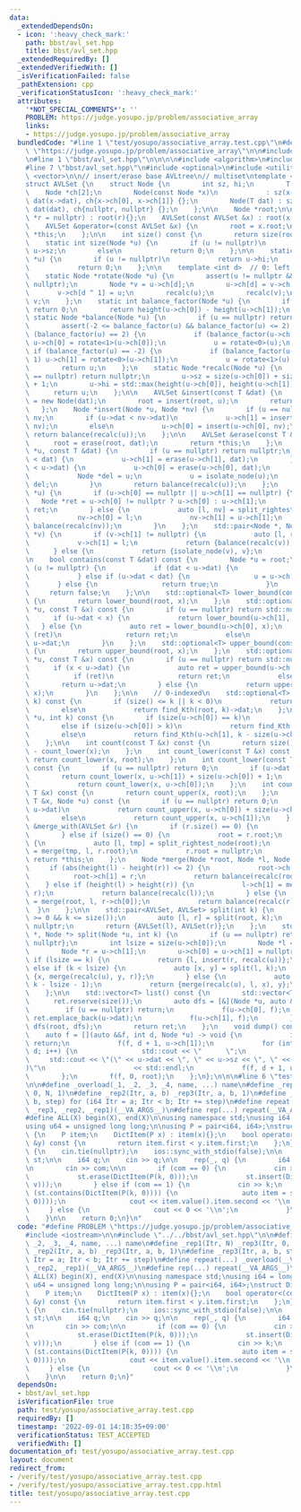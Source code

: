```yaml
---
data:
  _extendedDependsOn:
  - icon: ':heavy_check_mark:'
    path: bbst/avl_set.hpp
    title: bbst/avl_set.hpp
  _extendedRequiredBy: []
  _extendedVerifiedWith: []
  _isVerificationFailed: false
  _pathExtension: cpp
  _verificationStatusIcon: ':heavy_check_mark:'
  attributes:
    '*NOT_SPECIAL_COMMENTS*': ''
    PROBLEM: https://judge.yosupo.jp/problem/associative_array
    links:
    - https://judge.yosupo.jp/problem/associative_array
  bundledCode: "#line 1 \"test/yosupo/associative_array.test.cpp\"\n#define PROBLEM\
    \ \"https://judge.yosupo.jp/problem/associative_array\"\n\n#include <iostream>\n\
    \n#line 1 \"bbst/avl_set.hpp\"\n\n\n\n#include <algorithm>\n#include <cassert>\n\
    #line 7 \"bbst/avl_set.hpp\"\n#include <optional>\n#include <utility>\n#include\
    \ <vector>\n\n// insert/erase base AVLtree\n// multiset\ntemplate <class T>\n\
    struct AVLSet {\n    struct Node {\n        int sz, hi;\n        T dat;\n    \
    \    Node *ch[2];\n        Node(const Node *x)\n            : sz(x->sz), hi(x->hi),\
    \ dat(x->dat), ch{x->ch[0], x->ch[1]} {};\n        Node(T dat) : sz(1), hi(1),\
    \ dat(dat), ch{nullptr, nullptr} {};\n    };\n\n    Node *root;\n\n    AVLSet(Node\
    \ *r = nullptr) : root(r){};\n    AVLSet(const AVLSet &x) : root(x.root){};\n\
    \    AVLSet &operator=(const AVLSet &x) {\n        root = x.root;\n        return\
    \ *this;\n    };\n\n    int size() const {\n        return size(root);\n    };\n\
    \    static int size(Node *u) {\n        if (u != nullptr)\n            return\
    \ u->sz;\n        else\n            return 0;\n    };\n\n    static int height(Node\
    \ *u) {\n        if (u != nullptr)\n            return u->hi;\n        else\n\
    \            return 0;\n    };\n\n    template <int d>  // 0: left, 1: right\n\
    \    static Node *rotate(Node *u) {\n        assert(u != nullptr && u->ch[d] !=\
    \ nullptr);\n        Node *v = u->ch[d];\n        u->ch[d] = v->ch[d ^ 1];\n \
    \       v->ch[d ^ 1] = u;\n        recalc(u);\n        recalc(v);\n        return\
    \ v;\n    };\n    static int balance_factor(Node *u) {\n        if (u == nullptr)\
    \ return 0;\n        return height(u->ch[0]) - height(u->ch[1]);\n    };\n   \
    \ static Node *balance(Node *u) {\n        if (u == nullptr) return nullptr;\n\
    \        assert(-2 <= balance_factor(u) && balance_factor(u) <= 2);\n        if\
    \ (balance_factor(u) == 2) {\n            if (balance_factor(u->ch[0]) == -1)\
    \ u->ch[0] = rotate<1>(u->ch[0]);\n            u = rotate<0>(u);\n        } else\
    \ if (balance_factor(u) == -2) {\n            if (balance_factor(u->ch[1]) ==\
    \ 1) u->ch[1] = rotate<0>(u->ch[1]);\n            u = rotate<1>(u);\n        }\n\
    \        return u;\n    };\n    static Node *recalc(Node *u) {\n        if (u\
    \ == nullptr) return nullptr;\n        u->sz = size(u->ch[0]) + size(u->ch[1])\
    \ + 1;\n        u->hi = std::max(height(u->ch[0]), height(u->ch[1])) + 1;\n  \
    \      return u;\n    };\n\n    AVLSet &insert(const T &dat) {\n        Node *u\
    \ = new Node(dat);\n        root = insert(root, u);\n        return *this;\n \
    \   };\n    Node *insert(Node *u, Node *nv) {\n        if (u == nullptr) return\
    \ nv;\n        if (u->dat < nv->dat)\n            u->ch[1] = insert(u->ch[1],\
    \ nv);\n        else\n            u->ch[0] = insert(u->ch[0], nv);\n\n       \
    \ return balance(recalc(u));\n    };\n\n    AVLSet &erase(const T &dat) {\n  \
    \      root = erase(root, dat);\n        return *this;\n    };\n    Node *erase(Node\
    \ *u, const T &dat) {\n        if (u == nullptr) return nullptr;\n        if (u->dat\
    \ < dat) {\n            u->ch[1] = erase(u->ch[1], dat);\n        } else if (dat\
    \ < u->dat) {\n            u->ch[0] = erase(u->ch[0], dat);\n        } else {\n\
    \            Node *del = u;\n            u = isolate_node(u);\n            delete\
    \ del;\n        }\n        return balance(recalc(u));\n    };\n    Node *isolate_node(Node\
    \ *u) {\n        if (u->ch[0] == nullptr || u->ch[1] == nullptr) {\n         \
    \   Node *ret = u->ch[0] != nullptr ? u->ch[0] : u->ch[1];\n            return\
    \ ret;\n        } else {\n            auto [l, nv] = split_rightest_node(u->ch[0]);\n\
    \            nv->ch[0] = l;\n            nv->ch[1] = u->ch[1];\n            return\
    \ balance(recalc(nv));\n        }\n    };\n    std::pair<Node *, Node *> split_rightest_node(Node\
    \ *v) {\n        if (v->ch[1] != nullptr) {\n            auto [l, ret] = split_rightest_node(v->ch[1]);\n\
    \            v->ch[1] = l;\n            return {balance(recalc(v)), ret};\n  \
    \      } else {\n            return {isolate_node(v), v};\n        }\n    };\n\
    \n    bool contains(const T &dat) const {\n        Node *u = root;\n        while\
    \ (u != nullptr) {\n            if (dat < u->dat) {\n                u = u->ch[0];\n\
    \            } else if (u->dat < dat) {\n                u = u->ch[1];\n     \
    \       } else {\n                return true;\n            }\n        }\n   \
    \     return false;\n    };\n\n    std::optional<T> lower_bound(const T &x) const\
    \ {\n        return lower_bound(root, x);\n    };\n    std::optional<T> lower_bound(Node\
    \ *u, const T &x) const {\n        if (u == nullptr) return std::nullopt;\n  \
    \      if (u->dat < x) {\n            return lower_bound(u->ch[1], x);\n     \
    \   } else {\n            auto ret = lower_bound(u->ch[0], x);\n            if\
    \ (ret)\n                return ret;\n            else\n                return\
    \ u->dat;\n        }\n    };\n    std::optional<T> upper_bound(const T &x) const\
    \ {\n        return upper_bound(root, x);\n    };\n    std::optional<T> upper_bound(Node\
    \ *u, const T &x) const {\n        if (u == nullptr) return std::nullopt;\n  \
    \      if (x < u->dat) {\n            auto ret = upper_bound(u->ch[0], x);\n \
    \           if (ret)\n                return ret;\n            else\n        \
    \        return u->dat;\n        } else {\n            return upper_bound(u->ch[1],\
    \ x);\n        }\n    };\n\n    // 0-indexed\n    std::optional<T> find_Kth(int\
    \ k) const {\n        if (size() <= k || k < 0)\n            return std::nullopt;\n\
    \        else\n            return find_Kth(root, k)->dat;\n    };\n    Node *find_Kth(Node\
    \ *u, int k) const {\n        if (size(u->ch[0]) == k)\n            return u;\n\
    \        else if (size(u->ch[0]) > k)\n            return find_Kth(u->ch[0], k);\n\
    \        else\n            return find_Kth(u->ch[1], k - size(u->ch[0]) - 1);\n\
    \    };\n\n    int count(const T &x) const {\n        return size() - count_upper(x)\
    \ - count_lower(x);\n    };\n    int count_lower(const T &x) const {\n       \
    \ return count_lower(x, root);\n    };\n    int count_lower(const T &x, Node *u)\
    \ const {\n        if (u == nullptr) return 0;\n        if (u->dat < x)\n    \
    \        return count_lower(x, u->ch[1]) + size(u->ch[0]) + 1;\n        else\n\
    \            return count_lower(x, u->ch[0]);\n    };\n    int count_upper(const\
    \ T &x) const {\n        return count_upper(x, root);\n    };\n    int count_upper(const\
    \ T &x, Node *u) const {\n        if (u == nullptr) return 0;\n        if (x <\
    \ u->dat)\n            return count_upper(x, u->ch[0]) + size(u->ch[1]) + 1;\n\
    \        else\n            return count_upper(x, u->ch[1]);\n    };\n\n    AVLSet\
    \ &merge_with(AVLSet &r) {\n        if (r.size() == 0) {\n            return *this;\n\
    \        } else if (size() == 0) {\n            root = r.root;\n        } else\
    \ {\n            auto [l, tmp] = split_rightest_node(root);\n            root\
    \ = merge(tmp, l, r.root);\n            r.root = nullptr;\n        }\n       \
    \ return *this;\n    };\n    Node *merge(Node *root, Node *l, Node *r) {\n   \
    \     if (abs(height(l) - height(r)) <= 2) {\n            root->ch[0] = l;\n \
    \           root->ch[1] = r;\n            return balance(recalc(root));\n    \
    \    } else if (height(l) > height(r)) {\n            l->ch[1] = merge(root, l->ch[1],\
    \ r);\n            return balance(recalc(l));\n        } else {\n            r->ch[0]\
    \ = merge(root, l, r->ch[0]);\n            return balance(recalc(r));\n      \
    \  }\n    };\n\n    std::pair<AVLSet, AVLSet> split(int k) {\n        assert(k\
    \ >= 0 && k <= size());\n        auto [l, r] = split(root, k);\n        root =\
    \ nullptr;\n        return {AVLSet(l), AVLSet(r)};\n    };\n    std::pair<Node\
    \ *, Node *> split(Node *u, int k) {\n        if (u == nullptr) return {nullptr,\
    \ nullptr};\n        int lsize = size(u->ch[0]);\n        Node *l = u->ch[0];\n\
    \        Node *r = u->ch[1];\n        u->ch[0] = u->ch[1] = nullptr;\n       \
    \ if (lsize == k) {\n            return {l, insert(r, recalc(u))};\n        }\
    \ else if (k < lsize) {\n            auto [x, y] = split(l, k);\n            return\
    \ {x, merge(recalc(u), y, r)};\n        } else {\n            auto [x, y] = split(r,\
    \ k - lsize - 1);\n            return {merge(recalc(u), l, x), y};\n        }\n\
    \    };\n\n    std::vector<T> list() const {\n        std::vector<T> ret;\n  \
    \      ret.reserve(size());\n        auto dfs = [&](Node *u, auto &&f) {\n   \
    \         if (u == nullptr) return;\n            f(u->ch[0], f);\n           \
    \ ret.emplace_back(u->dat);\n            f(u->ch[1], f);\n        };\n       \
    \ dfs(root, dfs);\n        return ret;\n    };\n    void dump() const {\n    \
    \    auto f = [](auto &&f, int d, Node *u) -> void {\n            if (u == nullptr)\
    \ return;\n            f(f, d + 1, u->ch[1]);\n            for (int i = 0; i <\
    \ d; i++) {\n                std::cout << \"      \";\n            }\n       \
    \     std::cout << \"(\" << u->dat << \", \" << u->sz << \", \" << u->hi << \"\
    )\"\n                      << std::endl;\n            f(f, d + 1, u->ch[0]);\n\
    \        };\n        f(f, 0, root);\n    };\n};\n\n\n#line 6 \"test/yosupo/associative_array.test.cpp\"\
    \n\n#define _overload(_1, _2, _3, _4, name, ...) name\n#define _rep1(Itr, N) _rep3(Itr,\
    \ 0, N, 1)\n#define _rep2(Itr, a, b) _rep3(Itr, a, b, 1)\n#define _rep3(Itr, a,\
    \ b, step) for (i64 Itr = a; Itr < b; Itr += step)\n#define repeat(...) _overload(__VA_ARGS__,\
    \ _rep3, _rep2, _rep1)(__VA_ARGS__)\n#define rep(...) repeat(__VA_ARGS__)\n\n\
    #define ALL(X) begin(X), end(X)\n\nusing namespace std;\nusing i64 = long long;\n\
    using u64 = unsigned long long;\n\nusing P = pair<i64, i64>;\nstruct DictItem\
    \ {\n    P item;\n    DictItem(P x) : item(x){};\n    bool operator<(const DictItem\
    \ &y) const {\n        return item.first < y.item.first;\n    };\n};\n\nint main()\
    \ {\n    cin.tie(nullptr);\n    ios::sync_with_stdio(false);\n\n    AVLSet<DictItem>\
    \ st;\n\n    i64 q;\n    cin >> q;\n\n    rep(_, q) {\n        i64 com, k, v;\n\
    \n        cin >> com;\n\n        if (com == 0) {\n            cin >> k >> v;\n\
    \            st.erase(DictItem(P(k, 0)));\n            st.insert(DictItem(P(k,\
    \ v)));\n        } else if (com == 1) {\n            cin >> k;\n            if\
    \ (st.contains(DictItem(P(k, 0)))) {\n                auto item = st.find_Kth(st.count_lower(DictItem(P(k,\
    \ 0))));\n                cout << item.value().item.second << '\\n';\n       \
    \     } else {\n                cout << 0 << '\\n';\n            }\n        }\n\
    \    }\n\n    return 0;\n}\n"
  code: "#define PROBLEM \"https://judge.yosupo.jp/problem/associative_array\"\n\n\
    #include <iostream>\n\n#include \"../../bbst/avl_set.hpp\"\n\n#define _overload(_1,\
    \ _2, _3, _4, name, ...) name\n#define _rep1(Itr, N) _rep3(Itr, 0, N, 1)\n#define\
    \ _rep2(Itr, a, b) _rep3(Itr, a, b, 1)\n#define _rep3(Itr, a, b, step) for (i64\
    \ Itr = a; Itr < b; Itr += step)\n#define repeat(...) _overload(__VA_ARGS__, _rep3,\
    \ _rep2, _rep1)(__VA_ARGS__)\n#define rep(...) repeat(__VA_ARGS__)\n\n#define\
    \ ALL(X) begin(X), end(X)\n\nusing namespace std;\nusing i64 = long long;\nusing\
    \ u64 = unsigned long long;\n\nusing P = pair<i64, i64>;\nstruct DictItem {\n\
    \    P item;\n    DictItem(P x) : item(x){};\n    bool operator<(const DictItem\
    \ &y) const {\n        return item.first < y.item.first;\n    };\n};\n\nint main()\
    \ {\n    cin.tie(nullptr);\n    ios::sync_with_stdio(false);\n\n    AVLSet<DictItem>\
    \ st;\n\n    i64 q;\n    cin >> q;\n\n    rep(_, q) {\n        i64 com, k, v;\n\
    \n        cin >> com;\n\n        if (com == 0) {\n            cin >> k >> v;\n\
    \            st.erase(DictItem(P(k, 0)));\n            st.insert(DictItem(P(k,\
    \ v)));\n        } else if (com == 1) {\n            cin >> k;\n            if\
    \ (st.contains(DictItem(P(k, 0)))) {\n                auto item = st.find_Kth(st.count_lower(DictItem(P(k,\
    \ 0))));\n                cout << item.value().item.second << '\\n';\n       \
    \     } else {\n                cout << 0 << '\\n';\n            }\n        }\n\
    \    }\n\n    return 0;\n}"
  dependsOn:
  - bbst/avl_set.hpp
  isVerificationFile: true
  path: test/yosupo/associative_array.test.cpp
  requiredBy: []
  timestamp: '2022-09-01 14:18:35+09:00'
  verificationStatus: TEST_ACCEPTED
  verifiedWith: []
documentation_of: test/yosupo/associative_array.test.cpp
layout: document
redirect_from:
- /verify/test/yosupo/associative_array.test.cpp
- /verify/test/yosupo/associative_array.test.cpp.html
title: test/yosupo/associative_array.test.cpp
---
```

